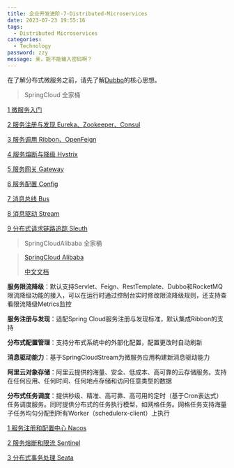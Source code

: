 ```yaml
---
title: 企业开发进阶-7-Distributed-Microservices
date: 2023-07-23 19:55:16
tags: 
  - Distributed Microservices
categories: 
  - Technology
password: zzy   
message: 亲，能不能输入密码啊？
---
```


在了解分布式微服务之前，请先了解[Dubbo](https://cyanzzy.github.io/2023/07/23/%E4%BC%81%E4%B8%9A%E5%BC%80%E5%8F%91%E8%BF%9B%E9%98%B6-3-Dubbo/)的核心思想。

> SpringCloud 全家桶

[1 微服务入门](https://cyanzzy.github.io/2023/07/23/1-%E5%BE%AE%E6%9C%8D%E5%8A%A1%E5%85%A5%E9%97%A8/)

[2 服务注册与发现 Eureka、Zookeeper、Consul](https://cyanzzy.github.io/2023/07/23/2-%E6%9C%8D%E5%8A%A1%E6%B3%A8%E5%86%8C%E4%B8%8E%E5%8F%91%E7%8E%B0-Eureka%E3%80%81Zookeeper%E3%80%81Consul/)

[3 服务调用 Ribbon、OpenFeign](https://cyanzzy.github.io/2023/07/23/3-%E6%9C%8D%E5%8A%A1%E8%B0%83%E7%94%A8-Ribbon%E3%80%81OpenFeign/)

[4 服务熔断与降级 Hystrix](https://cyanzzy.github.io/2023/07/23/4-%E6%9C%8D%E5%8A%A1%E7%86%94%E6%96%AD%E4%B8%8E%E9%99%8D%E7%BA%A7-Hystrix/)

[5 服务网关 Gateway](https://cyanzzy.github.io/2023/07/23/5-%E6%9C%8D%E5%8A%A1%E7%BD%91%E5%85%B3-Gateway/)

[6 服务配置 Config](https://cyanzzy.github.io/2023/07/23/6-%E6%9C%8D%E5%8A%A1%E9%85%8D%E7%BD%AE-Config/)

[7 消息总线 Bus](https://cyanzzy.github.io/2023/07/23/7-%E6%B6%88%E6%81%AF%E6%80%BB%E7%BA%BF-Bus/)

[8 消息驱动 Stream](https://cyanzzy.github.io/2023/07/23/8-%E6%B6%88%E6%81%AF%E9%A9%B1%E5%8A%A8-Stream/)

[9 分布式请求链路追踪 Sleuth](https://cyanzzy.github.io/2023/07/23/9-%E5%88%86%E5%B8%83%E5%BC%8F%E8%AF%B7%E6%B1%82%E9%93%BE%E8%B7%AF%E8%BF%BD%E8%B8%AA-Sleuth/)

> SpringCloudAlibaba 全家桶

>  [SpringCloud Alibaba](https://spring.io/projects/spring-cloud-alibaba)
>
>  [中文文档](https://github.com/alibaba/spring-cloud-alibaba/blob/2022.x/README-zh.md)

**服务限流降级**：默认支持Servlet、Feign、RestTemplate、Dubbo和RocketMQ限流降级功能的接入，可以在运行时通过控制台实时修改限流降级规则，还支持查看限流降级Metrics监控

**服务注册与发现**：适配Spring Cloud服务注册与发现标准，默认集成Ribbon的支持

**分布式配置管理**：支持分布式系统中的外部化配置，配置更改时自动刷新

**消息驱动能力**：基于SpringCloudStream为微服务应用构建新消息驱动能力

**阿里云对象存储**：阿里云提供的海量、安全、低成本、高可靠的云存储服务。支持在任何应用、任何时间、任何地点存储和访问任意类型的数据

**分布式任务调度**：提供秒级、精准、高可靠、高可用的定时（基于Cron表达式）任务调度服务。同时提供分布式的任务执行模型，如网格任务。网格任务支持海量子任务均匀分配到所有Worker（schedulerx-client）上执行

[1 服务注册和配置中心 Nacos](https://cyanzzy.github.io/2023/07/23/1-%E6%9C%8D%E5%8A%A1%E6%B3%A8%E5%86%8C%E5%92%8C%E9%85%8D%E7%BD%AE%E4%B8%AD%E5%BF%83-Nacos/)

[2 服务熔断和限流 Sentinel](https://cyanzzy.github.io/2023/07/23/2-%E6%9C%8D%E5%8A%A1%E7%86%94%E6%96%AD%E5%92%8C%E9%99%90%E6%B5%81-Sentinel/)

[3 分布式事务处理 Seata](https://cyanzzy.github.io/2023/07/23/3-%E5%88%86%E5%B8%83%E5%BC%8F%E4%BA%8B%E5%8A%A1%E5%A4%84%E7%90%86-Seata/)
